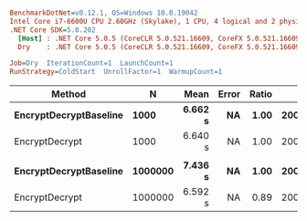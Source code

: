 ``` ini

BenchmarkDotNet=v0.12.1, OS=Windows 10.0.19042
Intel Core i7-6600U CPU 2.60GHz (Skylake), 1 CPU, 4 logical and 2 physical cores
.NET Core SDK=5.0.202
  [Host] : .NET Core 5.0.5 (CoreCLR 5.0.521.16609, CoreFX 5.0.521.16609), X64 RyuJIT
  Dry    : .NET Core 5.0.5 (CoreCLR 5.0.521.16609, CoreFX 5.0.521.16609), X64 RyuJIT

Job=Dry  IterationCount=1  LaunchCount=1  
RunStrategy=ColdStart  UnrollFactor=1  WarmupCount=1  

```
|                 Method |       N |    Mean | Error | Ratio |     Gen 0 |     Gen 1 |     Gen 2 | Allocated |
|----------------------- |-------- |--------:|------:|------:|----------:|----------:|----------:|----------:|
| **EncryptDecryptBaseline** |    **1000** | **6.662 s** |    **NA** |  **1.00** | **2000.0000** | **2000.0000** | **2000.0000** |   **4.56 GB** |
|         EncryptDecrypt |    1000 | 6.640 s |    NA |  1.00 | 2000.0000 | 2000.0000 | 2000.0000 |   4.56 GB |
|                        |         |         |       |       |           |           |           |           |
| **EncryptDecryptBaseline** | **1000000** | **7.436 s** |    **NA** |  **1.00** | **2000.0000** | **2000.0000** | **2000.0000** |   **4.56 GB** |
|         EncryptDecrypt | 1000000 | 6.592 s |    NA |  0.89 | 2000.0000 | 2000.0000 | 2000.0000 |   4.56 GB |
